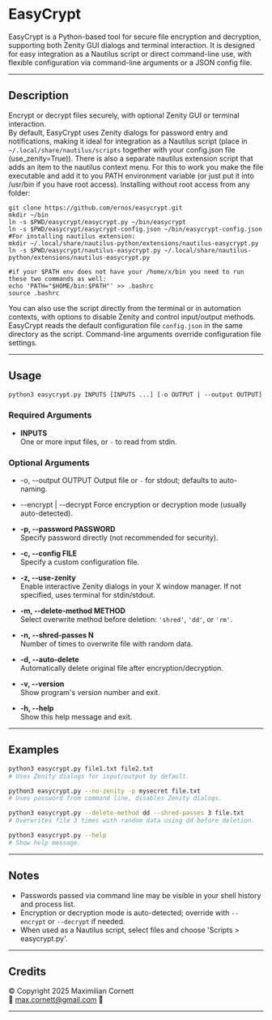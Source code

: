 # EasyCrypt

EasyCrypt is a Python-based tool for secure file encryption and decryption, supporting both Zenity GUI dialogs and terminal interaction. It is designed for easy integration as a Nautilus script or direct command-line use, with flexible configuration via command-line arguments or a JSON config file.

---

## Description

Encrypt or decrypt files securely, with optional Zenity GUI or terminal interaction.  
By default, EasyCrypt uses Zenity dialogs for password entry and notifications, making it ideal for integration as a Nautilus script (place in `~/.local/share/nautilus/scripts` together with your config.json file (use_zenity=True)).
There is also a separate nautilus extension script that adds an item to the nautilus context menu. For this to work you make the file executable and add it to you PATH environment variable (or just put it into /usr/bin if you have root access).
Installing without root access from any folder:
```
git clone https://github.com/ernos/easycrypt.git
mkdir ~/bin
ln -s $PWD/easycrypt/easycrypt.py ~/bin/easycrypt
ln -s $PWD/easycrypt/easycrypt-config.json ~/bin/easycrypt-config.json
#For installing nautilus extension:
mkdir ~/.local/share/nautilus-python/extensions/nautilus-easycrypt.py
ln -s $PWD/easycrypt/nautilus-easycrypt.py ~/.local/share/nautilus-python/extensions/nautilus-easycrypt.py

#if your $PATH env does not have your /home/x/bin you need to run these two commands as well:
echo 'PATH="$HOME/bin:$PATH"' >> .bashrc
source .bashrc
```
You can also use the script directly from the terminal or in automation contexts, with options to disable Zenity and control input/output methods.  
EasyCrypt reads the default configuration file `config.json` in the same directory as the script. Command-line arguments override configuration file settings.

---

## Usage

```sh
python3 easycrypt.py INPUTS [INPUTS ...] [-o OUTPUT | --output OUTPUT] [OPTIONS]
```

### Required Arguments

- **INPUTS**  
  One or more input files, or `-` to read from stdin.

### Optional Arguments

- -o, --output OUTPUT       Output file or `-` for stdout; defaults to auto-naming.
- --encrypt | --decrypt     Force encryption or decryption mode (usually auto-detected).

- **-p, --password PASSWORD**  
  Specify password directly (not recommended for security).

- **-c, --config FILE**  
  Specify a custom configuration file.

- **-z, --use-zenity**  
  Enable interactive Zenity dialogs in your X window manager. If not specified, uses terminal for stdin/stdout.

- **-m, --delete-method METHOD**  
  Select overwrite method before deletion: `'shred'`, `'dd'`, or `'rm'`.

- **-n, --shred-passes N**  
  Number of times to overwrite file with random data.

- **-d, --auto-delete**  
  Automatically delete original file after encryption/decryption.

- **-v, --version**  
  Show program's version number and exit.

- **-h, --help**  
  Show this help message and exit.

---

## Examples

```sh
python3 easycrypt.py file1.txt file2.txt
# Uses Zenity dialogs for input/output by default.

python3 easycrypt.py --no-zenity -p mysecret file.txt
# Uses password from command line, disables Zenity dialogs.

python3 easycrypt.py --delete-method dd --shred-passes 3 file.txt
# Overwrites file 3 times with random data using dd before deletion.

python3 easycrypt.py --help
# Show help message.
```

---

## Notes

- Passwords passed via command line may be visible in your shell history and process list.
- Encryption or decryption mode is auto-detected; override with `--encrypt` or `--decrypt` if needed.
- When used as a Nautilus script, select files and choose 'Scripts > easycrypt.py'.

---

## Credits

©️ Copyright 2025 Maximilian Cornett  
📨 max.cornett@gmail.com 📨

---

